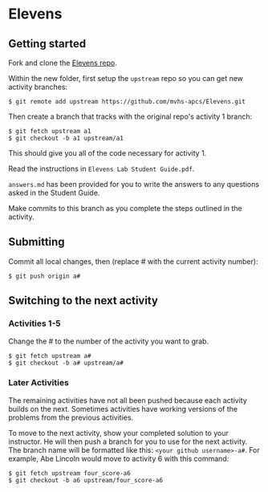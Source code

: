 # Elevens

## Getting started

Fork and clone the [Elevens repo](http://github.com/mvhs-apcs/Elevens).

Within the new folder, first setup the `upstream` repo so you can get new activity branches:
```
$ git remote add upstream https://github.com/mvhs-apcs/Elevens.git
```

Then create a branch that tracks with the original repo's activity 1 branch:
```
$ git fetch upstream a1
$ git checkout -b a1 upstream/a1
```

This should give you all of the code necessary for activity 1.

Read the instructions in `Elevens Lab Student Guide.pdf`.

`answers.md` has been provided for you to write the answers to any questions asked in the Student Guide.

Make commits to this branch as you complete the steps outlined in the activity.

## Submitting

Commit all local changes, then (replace # with the current activity number):
```
$ git push origin a#
```

## Switching to the next activity

### Activities 1-5

Change the # to the number of the activity you want to grab.

```
$ git fetch upstream a#
$ git checkout -b a# upstream/a#
```

### Later Activities

The remaining activities have not all been pushed because each activity builds on the next. Sometimes activities have working versions of the problems from the previous activities.

To move to the next activity, show your completed solution to your instructor. He will then push a branch for you to use for the next activity. The branch name will be formatted like this: `<your github username>-a#`. For example, Abe Lincoln would move to activity 6 with this command:
```
$ git fetch upstream four_score-a6
$ git checkout -b a6 upstream/four_score-a6
```